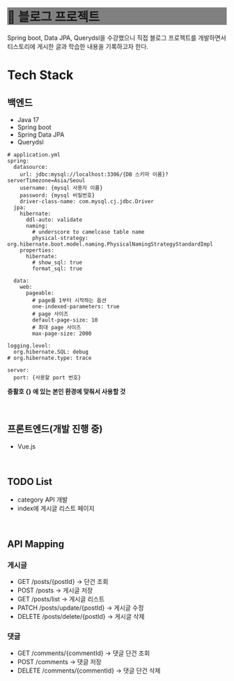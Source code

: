 <h1 style="background-color:gray;"> 📝 블로그 프로젝트 </h1>
Spring boot, Data JPA, Querydsl을 수강했으니 직접 블로그 프로젝트를 개발하면서
<br>
티스토리에 게시한 글과 학습한 내용을 기록하고자 한다.
<div>
<h1> Tech Stack </h1>
<h2> 백엔드 </h2>
<ul>
  <li> Java 17 </li>
  <li> Spring boot </li>
  <li> Spring Data JPA </li>
  <li> Querydsl </li>
</ul>

```
# application.yml
spring:
  datasource:
    url: jdbc:mysql://localhost:3306/{DB 스키마 이름}?serverTimezone=Asia/Seoul
    username: {mysql 사용자 이름}
    password: {mysql 비밀번호}
    driver-class-name: com.mysql.cj.jdbc.Driver
  jpa:
    hibernate:
      ddl-auto: validate
      naming:
        # underscore to camelcase table name
        physical-strategy: org.hibernate.boot.model.naming.PhysicalNamingStrategyStandardImpl
    properties:
      hibernate:
        # show_sql: true
        format_sql: true

  data:
    web:
      pageable:
        # page를 1부터 시작하는 옵션
        one-indexed-parameters: true
        # page 사이즈
        default-page-size: 10
        # 최대 page 사이즈
        max-page-size: 2000

logging.level:
  org.hibernate.SQL: debug
# org.hibernate.type: trace

server:
  port: {사용할 port 번호}
```
<b> 중활호 {} 에 있는 본인 환경에 맞춰서 사용할 것 </b>

<br/>
<h2> 프론트엔드(개발 진행 중) </h2>
<ul>
  <li> Vue.js </li>
</ul>
</div>
<br/>

<h2> TODO List </h2>
<ul>
  <li> category API 개발 </li>
  <li> index에 게시글 리스트 페이지 </li>
</ul>
<br/>

<h2> API Mapping </h2>

<h3> 게시글 </h3>
<ul> 
<li> GET /posts/{postId} ->            단건 조회 </li>
<li> POST /posts ->                    게시글 저장 </li>
<li> GET /posts/list ->                게시글 리스트 </li>
<li> PATCH /posts/update/{postId} ->   게시글 수정 </li>
<li> DELETE /posts/delete/{postId} ->  게시글 삭제 </li>
</ul>

<h3> 댓글 </h3>
<ul>
<li> GET /comments/{commentId} ->      댓글 단건 조회 </li>
<li> POST /comments ->                 댓글 저장 </li>
<li> DELETE /comments/{commentId} ->   댓글 단건 삭제 </li>
</ul>
